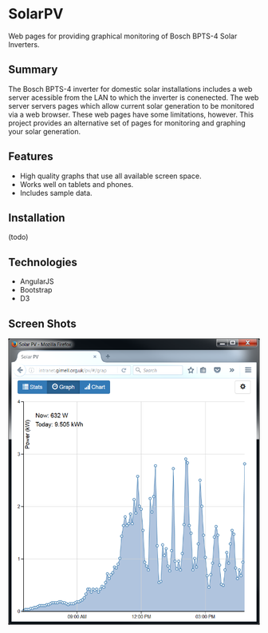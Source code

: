 # SolarPV
Web pages for providing graphical monitoring of Bosch BPTS-4 Solar Inverters.

## Summary
The Bosch BPTS-4 inverter for domestic solar installations includes a web server acessible from the LAN to which the inverter is conenected. The web server servers pages which allow current solar generation to be monitored via a web browser. These web pages have some limitations, however. This project provides an alternative set of pages for monitoring and graphing your solar generation.
## Features
* High quality graphs that use all available screen space.
* Works well on tablets and phones.
* Includes sample data.

## Installation
(todo)

## Technologies
* AngularJS
* Bootstrap
* D3

## Screen Shots
![Alt text](screendumps/PVGraph.png?raw=true "PV Graph")
